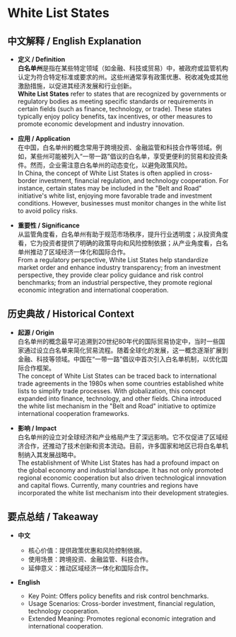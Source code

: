 # White List States

## 中文解释 / English Explanation

* **定义 / Definition**  
  **白名单州**是指在某些特定领域（如金融、科技或贸易）中，被政府或监管机构认定为符合特定标准或要求的州。这些州通常享有政策优惠、税收减免或其他激励措施，以促进其经济发展和行业创新。  
  **White List States** refer to states that are recognized by governments or regulatory bodies as meeting specific standards or requirements in certain fields (such as finance, technology, or trade). These states typically enjoy policy benefits, tax incentives, or other measures to promote economic development and industry innovation.

* **应用 / Application**  
  在中国，白名单州的概念常用于跨境投资、金融监管和科技合作等领域。例如，某些州可能被列入“一带一路”倡议的白名单，享受更便利的贸易和投资条件。然而，企业需注意白名单州的动态变化，以避免政策风险。  
  In China, the concept of White List States is often applied in cross-border investment, financial regulation, and technology cooperation. For instance, certain states may be included in the "Belt and Road" initiative's white list, enjoying more favorable trade and investment conditions. However, businesses must monitor changes in the white list to avoid policy risks.

* **重要性 / Significance**  
  从监管角度看，白名单州有助于规范市场秩序，提升行业透明度；从投资角度看，它为投资者提供了明确的政策导向和风险控制依据；从产业角度看，白名单州推动了区域经济一体化和国际合作。  
  From a regulatory perspective, White List States help standardize market order and enhance industry transparency; from an investment perspective, they provide clear policy guidance and risk control benchmarks; from an industrial perspective, they promote regional economic integration and international cooperation.

## 历史典故 / Historical Context

* **起源 / Origin**  
  白名单州的概念最早可追溯到20世纪80年代的国际贸易协定中，当时一些国家通过设立白名单来简化贸易流程。随着全球化的发展，这一概念逐渐扩展到金融、科技等领域。中国在“一带一路”倡议中首次引入白名单机制，以优化国际合作框架。  
  The concept of White List States can be traced back to international trade agreements in the 1980s when some countries established white lists to simplify trade processes. With globalization, this concept expanded into finance, technology, and other fields. China introduced the white list mechanism in the "Belt and Road" initiative to optimize international cooperation frameworks.

* **影响 / Impact**  
  白名单州的设立对全球经济和产业格局产生了深远影响。它不仅促进了区域经济合作，还推动了技术创新和资本流动。目前，许多国家和地区已将白名单机制纳入其发展战略中。  
  The establishment of White List States has had a profound impact on the global economy and industrial landscape. It has not only promoted regional economic cooperation but also driven technological innovation and capital flows. Currently, many countries and regions have incorporated the white list mechanism into their development strategies.

## 要点总结 / Takeaway

* **中文**  
  - 核心价值：提供政策优惠和风险控制依据。
  - 使用场景：跨境投资、金融监管、科技合作。
  - 延伸意义：推动区域经济一体化和国际合作。

* **English**  
  - Key Point: Offers policy benefits and risk control benchmarks.
  - Usage Scenarios: Cross-border investment, financial regulation, technology cooperation.
  - Extended Meaning: Promotes regional economic integration and international cooperation.